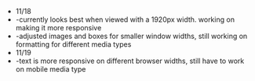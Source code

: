 - 11/18   
- -currently looks best when viewed with a 1920px width. working on making it more responsive
- -adjusted images and boxes for smaller window widths, still working on formatting for different media types
- 11/19
- -text is more responsive on different browser widths, still have to work on mobile media type

